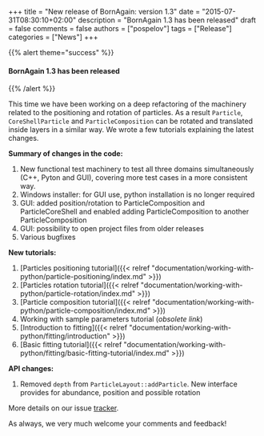 +++
title = "New release of BornAgain: version 1.3"
date = "2015-07-31T08:30:10+02:00"
description = "BornAgain 1.3 has been released"
draft = false
comments = false
authors = ["pospelov"]
tags = ["Release"]
categories = ["News"]
+++

{{% alert theme="success" %}}
#### BornAgain 1.3 has been released
{{% /alert %}}

This time we have been working on a deep refactoring of the machinery related to the positioning and rotation of particles. As a result `Particle`, `CoreShellParticle` and `ParticleComposition` can be rotated and translated inside layers in a similar way. We wrote a few tutorials explaining the latest changes.

**Summary of changes in the code:**

1. New functional test machinery to test all three domains simultaneously (C++, Pyton and GUI), covering more test cases in a more consistent way.
1. Windows installer: for GUI use, python installation is no longer required
1. GUI: added position/rotation to ParticleComposition and ParticleCoreShell and enabled adding ParticleComposition to another ParticleComposition
1. GUI: possibility to open project files from older releases
1. Various bugfixes

**New tutorials:**

1. [Particles positioning tutorial]({{< relref "documentation/working-with-python/particle-positioning/index.md" >}})
1. [Particles rotation tutorial]({{< relref "documentation/working-with-python/particle-rotation/index.md" >}})
1. [Particle composition tutorial]({{< relref "documentation/working-with-python/particle-composition/index.md" >}})
1. Working with sample parameters tutorial (*obsolete link*)
1. [Introduction to fitting]({{< relref "documentation/working-with-python/fitting/introduction" >}})
1. [Basic fitting tutorial]({{< relref "documentation/working-with-python/fitting/basic-fitting-tutorial/index.md" >}})

**API changes:**

1. Removed `depth` from `ParticleLayout::addParticle`. New interface provides for abundance, position and possible rotation

More details on our issue [tracker](http://apps.jcns.fz-juelich.de/redmine/versions/29).

As always, we very much welcome your comments and feedback!
